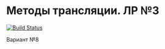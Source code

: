 # Методы трансляции. ЛР №3

[![Build Status](https://travis-ci.org/z8432k/feodorov-translation-lab3.svg?branch=master)](https://travis-ci.org/z8432k/feodorov-translation-lab3)

Вариант №8
